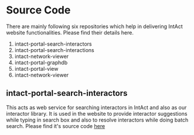 # Source Code

There are mainly following six repositories which help in delivering IntAct website functionalities. Please find their details here.

1. intact-portal-search-interactors
2. intact-portal-search-interactions
3. intact-network-viewer 
4. intact-portal-graphdb
5. intact-portal-view
6. intact-network-viewer 

## intact-portal-search-interactors

This acts as web service for searching interactors in IntAct and also as our interactor library. It is used in the website to provide interactor suggestions while typing in search box and also to resolve interactors while doing batch search. Please find it's source code [here](https://github.com/intact-portal/intact-portal-search-interactors)

